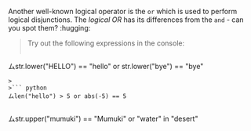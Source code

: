 Another well-known logical operator is the `or` which is used to perform logical disjunctions. The _logical OR_ has its differences from the `and` - can you spot them? :hugging:

> Try out the following expressions in the console:
>
>``` python
ムstr.lower("HELLO") == "hello" or str.lower("bye") == "bye"
```
>
>``` python
ムlen("hello") > 5 or abs(-5) == 5
```
>
>``` python
ムstr.upper("mumuki") == "Mumuki" or "water" in "desert"
```
